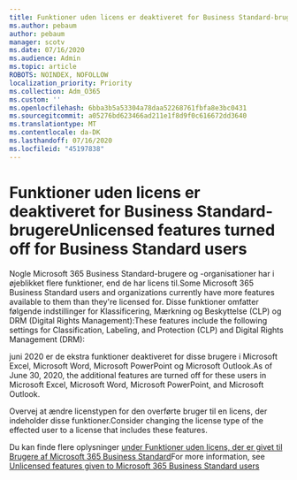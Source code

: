 ```yaml
---
title: Funktioner uden licens er deaktiveret for Business Standard-brugere
ms.author: pebaum
author: pebaum
manager: scotv
ms.date: 07/16/2020
ms.audience: Admin
ms.topic: article
ROBOTS: NOINDEX, NOFOLLOW
localization_priority: Priority
ms.collection: Adm_O365
ms.custom: ''
ms.openlocfilehash: 6bba3b5a53304a78daa52268761fbfa8e3bc0431
ms.sourcegitcommit: a05276bd623466ad211e1f8d9f0c616672dd3640
ms.translationtype: MT
ms.contentlocale: da-DK
ms.lasthandoff: 07/16/2020
ms.locfileid: "45197838"
---
```

# <a name="unlicensed-features-turned-off-for-business-standard-users"></a><span data-ttu-id="9b7c1-102">Funktioner uden licens er deaktiveret for Business Standard-brugere</span><span class="sxs-lookup"><span data-stu-id="9b7c1-102">Unlicensed features turned off for Business Standard users</span></span>

<span data-ttu-id="9b7c1-103">Nogle Microsoft 365 Business Standard-brugere og -organisationer har i øjeblikket flere funktioner, end de har licens til.</span><span class="sxs-lookup"><span data-stu-id="9b7c1-103">Some Microsoft 365 Business Standard users and organizations currently have more features available to them than they're licensed for.</span></span> <span data-ttu-id="9b7c1-104">Disse funktioner omfatter følgende indstillinger for Klassificering, Mærkning og Beskyttelse (CLP) og DRM (Digital Rights Management):</span><span class="sxs-lookup"><span data-stu-id="9b7c1-104">These features include the following settings for Classification, Labeling, and Protection (CLP) and Digital Rights Management (DRM):</span></span>
    
<span data-ttu-id="9b7c1-105">juni 2020 er de ekstra funktioner deaktiveret for disse brugere i Microsoft Excel, Microsoft Word, Microsoft PowerPoint og Microsoft Outlook.</span><span class="sxs-lookup"><span data-stu-id="9b7c1-105">As of June 30, 2020, the additional features are turned off for these users in Microsoft Excel, Microsoft Word, Microsoft PowerPoint, and Microsoft Outlook.</span></span>

<span data-ttu-id="9b7c1-106">Overvej at ændre licenstypen for den overførte bruger til en licens, der indeholder disse funktioner.</span><span class="sxs-lookup"><span data-stu-id="9b7c1-106">Consider changing the license type of the effected user to a license that includes these features.</span></span> 

<span data-ttu-id="9b7c1-107">Du kan finde flere oplysninger [under Funktioner uden licens, der er givet til Brugere af Microsoft 365 Business Standard](https://support.microsoft.com/help/4568654/extra-features-to-be-turned-off-for-microsoft-365-business-standard?preview)</span><span class="sxs-lookup"><span data-stu-id="9b7c1-107">For more information, see [Unlicensed features given to Microsoft 365 Business Standard users](https://support.microsoft.com/help/4568654/extra-features-to-be-turned-off-for-microsoft-365-business-standard?preview)</span></span>